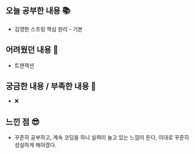 ## 오늘 공부한 내용 📚
- 김영한 스프링 핵심 원리 - 기본
## 어려웠던 내용 🫨
- 트랜잭션




## 궁금한 내용 / 부족한 내용 🧐
- ❌



## 느낀 점 😎
- 꾸준히 공부하고, 계속 코딩을 하니 실력이 늘고 있는 느낌이 든다, 이대로 꾸준히 성실하게 해야겠다.